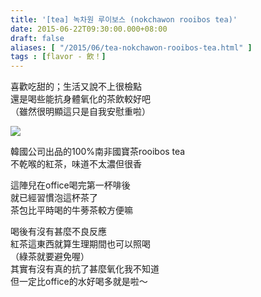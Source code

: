 ```yaml
---
title: '[tea] 녹차원 루이보스 (nokchawon rooibos tea)'
date: 2015-06-22T09:30:00.000+08:00
draft: false
aliases: [ "/2015/06/tea-nokchawon-rooibos-tea.html" ]
tags : [flavor - 飲！]
---
```


喜歡吃甜的；生活又說不上很檢點  
還是喝些能抗身體氧化的茶飲較好吧  
（雖然很明顯這只是自我安慰重啦）  

![](/images/nokchawonrooibos.jpg)

韓國公司出品的100%南非國寶茶rooibos tea  
不乾喉的紅茶，味道不太濃但很香  
  
這陣兒在office喝完第一杯啡後  
就已經習慣泡這杯茶了  
茶包比平時喝的牛蒡茶較方便嘛  
  
喝後有沒有甚麼不良反應  
紅茶這東西就算生理期間也可以照喝  
（綠茶就要避免喔）  
其實有沒有真的抗了甚麼氧化我不知道  
但一定比office的水好喝多就是啦～
